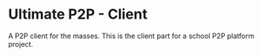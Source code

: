 # Ultimate P2P - Client
A P2P client for the masses.
This is the client part for a school P2P platform project.
